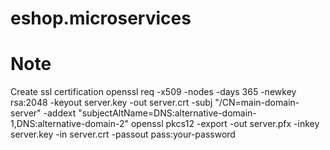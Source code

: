 # eshop.microservices

# Note
Create ssl certification
openssl req -x509 -nodes -days 365 -newkey rsa:2048 -keyout server.key -out server.crt -subj "/CN=main-domain-server" -addext "subjectAltName=DNS:alternative-domain-1,DNS:alternative-domain-2"
openssl pkcs12 -export -out server.pfx -inkey server.key -in server.crt -passout pass:your-password

